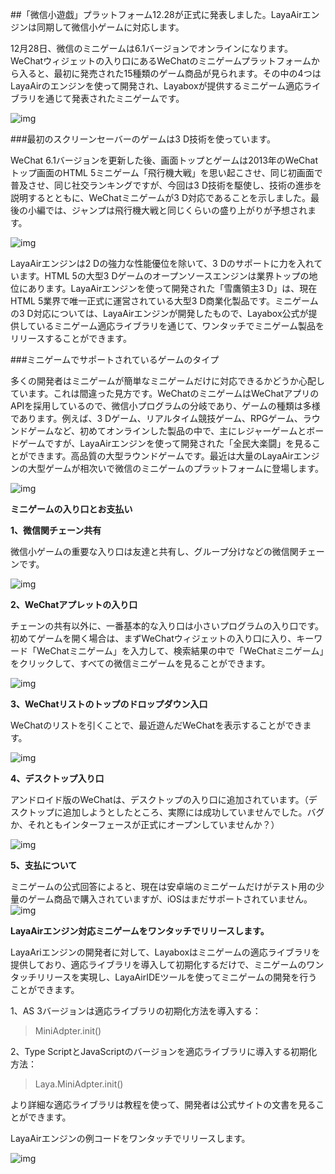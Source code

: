 ##「微信小遊戯」プラットフォーム12.28が正式に発表しました。LayaAirエンジンは同期して微信小ゲームに対応します。

12月28日、微信のミニゲームは6.1バージョンでオンラインになります。WeChatウィジェットの入り口にあるWeChatのミニゲームプラットフォームから入ると、最初に発売された15種類のゲーム商品が見られます。その中の4つはLayaAirのエンジンを使って開発され、Layaboxが提供するミニゲーム適応ライブラリを通じて発表されたミニゲームです。

![img](img/1.jpg)



###最初のスクリーンセーバーのゲームは3 D技術を使っています。

WeChat 6.1バージョンを更新した後、画面トップとゲームは2013年のWeChatトップ画面のHTML 5ミニゲーム「飛行機大戦」を思い起こさせ、同じ初画面で普及させ、同じ社交ランキングですが、今回は3 D技術を駆使し、技術の進歩を説明するとともに、WeChatミニゲームが3 D対応であることを示しました。最後の小編では、ジャンプは飛行機大戦と同じくらいの盛り上がりが予想されます。

![img](img/2.jpg)

LayaAirエンジンは2 Dの強力な性能優位を除いて、3 Dのサポートに力を入れています。HTML 5の大型3 Dゲームのオープンソースエンジンは業界トップの地位にあります。LayaAirエンジンを使って開発された「雪鷹領主3 D」は、現在HTML 5業界で唯一正式に運営されている大型3 D商業化製品です。ミニゲームの3 D対応については、LayaAirエンジンが開発したもので、Layabox公式が提供しているミニゲーム適応ライブラリを通じて、ワンタッチでミニゲーム製品をリリースすることができます。



###ミニゲームでサポートされているゲームのタイプ

多くの開発者はミニゲームが簡単なミニゲームだけに対応できるかどうか心配しています。これは間違った見方です。WeChatのミニゲームはWeChatアプリのAPIを採用しているので、微信小プログラムの分岐であり、ゲームの種類は多様であります。例えば、3 Dゲーム、リアルタイム競技ゲーム、RPGゲーム、ラウンドゲームなど、初めてオンラインした製品の中で、主にレジャーゲームとボードゲームですが、LayaAirエンジンを使って開発された「全民大楽闘」を見ることができます。高品質の大型ラウンドゲームです。最近は大量のLayaAirエンジンの大型ゲームが相次いで微信のミニゲームのプラットフォームに登場します。

![img](img/3.jpg)

**ミニゲームの入り口とお支払い**

**1、微信関チェーン共有**

微信小ゲームの重要な入り口は友達と共有し、グループ分けなどの微信関チェーンです。

![img](img/4.jpg)

**2、WeChatアプレットの入り口**

チェーンの共有以外に、一番基本的な入り口は小さいプログラムの入り口です。初めてゲームを開く場合は、まずWeChatウィジェットの入り口に入り、キーワード「WeChatミニゲーム」を入力して、検索結果の中で「WeChatミニゲーム」をクリックして、すべての微信ミニゲームを見ることができます。

![img](img/5.jpg)

**3、WeChatリストのトップのドロップダウン入口**

WeChatのリストを引くことで、最近遊んだWeChatを表示することができます。

![img](img/1.jpg)

**4、デスクトップ入り口**

アンドロイド版のWeChatは、デスクトップの入り口に追加されています。（デスクトップに追加しようとしたところ、実際には成功していませんでした。バグか、それともインターフェースが正式にオープンしていませんか？）

![img](img/8.jpg)

**5、支払について**

ミニゲームの公式回答によると、現在は安卓端のミニゲームだけがテスト用の少量のゲーム商品で購入されていますが、iOSはまだサポートされていません。![img](img/6.jpg)

**LayaAirエンジン対応ミニゲームをワンタッチでリリースします。**

LayaAriエンジンの開発者に対して、Layaboxはミニゲームの適応ライブラリを提供しており、適応ライブラリを導入して初期化するだけで、ミニゲームのワンタッチリリースを実現し、LayaAirIDEツールを使ってミニゲームの開発を行うことができます。

1、AS 3バージョンは適応ライブラリの初期化方法を導入する：

>MiniAdpter.init()

2、Type ScriptとJavaScriptのバージョンを適応ライブラリに導入する初期化方法：

>Laya.MiniAdpter.init()

より詳細な適応ライブラリは教程を使って、開発者は公式サイトの文書を見ることができます。

LayaAirエンジンの例コードをワンタッチでリリースします。

![img](img/7.jpg)